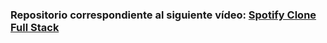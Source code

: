 ### Repositorio correspondiente al siguiente vídeo: [Spotify Clone Full Stack](https://youtu.be/zLvEX00ryiU)
